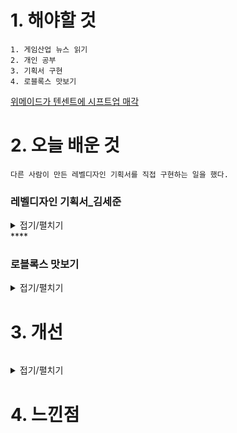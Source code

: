 # 1. 해야할 것
```
1. 게임산업 뉴스 읽기
2. 개인 공부
3. 기획서 구현
4. 로블록스 맛보기
```
[위메이드가 텐센트에 시프트업 매각](https://www.gamemeca.com/view.php?gid=1742406)



# 2. 오늘 배운 것
```
다른 사람이 만든 레벨디자인 기획서를 직접 구현하는 일을 했다.
```

### 레벨디자인 기획서_김세준
<details>
<summary>접기/펼치기</summary>


</details>
****

### 로블록스 맛보기
<details>
<summary>접기/펼치기</summary>


</details>

# 3. 개선
```

```
<details>
<summary>접기/펼치기</summary>


</details>

# 4. 느낀점
```

```


